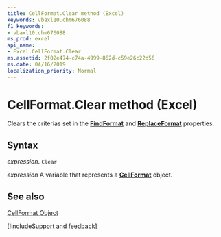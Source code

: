 ```yaml
---
title: CellFormat.Clear method (Excel)
keywords: vbaxl10.chm676088
f1_keywords:
- vbaxl10.chm676088
ms.prod: excel
api_name:
- Excel.CellFormat.Clear
ms.assetid: 2f02e474-c74a-4999-862d-c59e26c22d56
ms.date: 04/16/2019
localization_priority: Normal
---
```



# CellFormat.Clear method (Excel)

Clears the criterias set in the  **[FindFormat](Excel.Application.FindFormat.md)** and **[ReplaceFormat](Excel.Application.ReplaceFormat.md)** properties.


## Syntax

_expression_. `Clear`

_expression_ A variable that represents a **[CellFormat](Excel.CellFormat.md)** object.


## See also


[CellFormat Object](Excel.CellFormat.md)

[!include[Support and feedback](~/includes/feedback-boilerplate.md)]